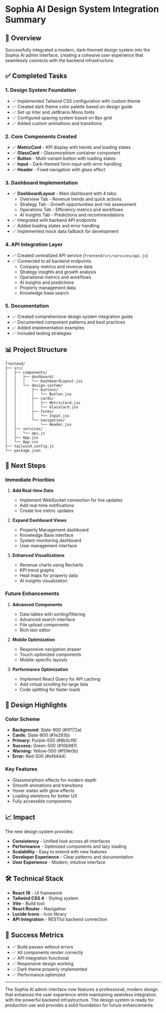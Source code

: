 # Sophia AI Design System Integration Summary

## 🎉 Overview

Successfully integrated a modern, dark-themed design system into the Sophia AI admin interface, creating a cohesive user experience that seamlessly connects with the backend infrastructure.

## ✅ Completed Tasks

### 1. **Design System Foundation**
- ✅ Implemented Tailwind CSS configuration with custom theme
- ✅ Created dark theme color palette based on design guide
- ✅ Set up Inter and JetBrains Mono fonts
- ✅ Configured spacing system based on 8px grid
- ✅ Added custom animations and transitions

### 2. **Core Components Created**
- ✅ **MetricCard** - KPI display with trends and loading states
- ✅ **GlassCard** - Glassmorphism container component
- ✅ **Button** - Multi-variant button with loading states
- ✅ **Input** - Dark-themed form input with error handling
- ✅ **Header** - Fixed navigation with glass effect

### 3. **Dashboard Implementation**
- ✅ **DashboardLayout** - Main dashboard with 4 tabs:
  - Overview Tab - Revenue trends and quick actions
  - Strategy Tab - Growth opportunities and risk assessment
  - Operations Tab - Efficiency metrics and workflows
  - AI Insights Tab - Predictions and recommendations
- ✅ Integrated with backend API endpoints
- ✅ Added loading states and error handling
- ✅ Implemented mock data fallback for development

### 4. **API Integration Layer**
- ✅ Created centralized API service (`frontend/src/services/api.js`)
- ✅ Connected to all backend endpoints:
  - Company metrics and revenue data
  - Strategy insights and growth analysis
  - Operational metrics and workflows
  - AI insights and predictions
  - Property management data
  - Knowledge base search

### 5. **Documentation**
- ✅ Created comprehensive design system integration guide
- ✅ Documented component patterns and best practices
- ✅ Added implementation examples
- ✅ Included testing strategies

## 📊 Project Structure

```
frontend/
├── src/
│   ├── components/
│   │   ├── dashboard/
│   │   │   └── DashboardLayout.jsx
│   │   └── design-system/
│   │       ├── buttons/
│   │       │   └── Button.jsx
│   │       ├── cards/
│   │       │   ├── MetricCard.jsx
│   │       │   └── GlassCard.jsx
│   │       ├── forms/
│   │       │   └── Input.jsx
│   │       └── navigation/
│   │           └── Header.jsx
│   ├── services/
│   │   └── api.js
│   ├── App.jsx
│   └── App.css
├── tailwind.config.js
└── package.json
```

## 🚀 Next Steps

### Immediate Priorities
1. **Add Real-time Data**
   - Implement WebSocket connection for live updates
   - Add real-time notifications
   - Create live metric updates

2. **Expand Dashboard Views**
   - Property Management dashboard
   - Knowledge Base interface
   - System monitoring dashboard
   - User management interface

3. **Enhanced Visualizations**
   - Revenue charts using Recharts
   - KPI trend graphs
   - Heat maps for property data
   - AI insights visualization

### Future Enhancements
1. **Advanced Components**
   - Data tables with sorting/filtering
   - Advanced search interface
   - File upload components
   - Rich text editor

2. **Mobile Optimization**
   - Responsive navigation drawer
   - Touch-optimized components
   - Mobile-specific layouts

3. **Performance Optimization**
   - Implement React Query for API caching
   - Add virtual scrolling for large lists
   - Code splitting for faster loads

## 🎨 Design Highlights

### Color Scheme
- **Background:** Slate-900 (#0f172a)
- **Cards:** Slate-800 (#1e293b)
- **Primary:** Purple-500 (#8b5cf6)
- **Success:** Green-500 (#10b981)
- **Warning:** Yellow-500 (#f59e0b)
- **Error:** Red-500 (#ef4444)

### Key Features
- Glassmorphism effects for modern depth
- Smooth animations and transitions
- Hover states with glow effects
- Loading skeletons for better UX
- Fully accessible components

## 📈 Impact

The new design system provides:
- **Consistency** - Unified look across all interfaces
- **Performance** - Optimized components and lazy loading
- **Scalability** - Easy to extend with new features
- **Developer Experience** - Clear patterns and documentation
- **User Experience** - Modern, intuitive interface

## 🛠️ Technical Stack

- **React 18** - UI framework
- **Tailwind CSS 4** - Styling system
- **Vite** - Build tool
- **React Router** - Navigation
- **Lucide Icons** - Icon library
- **API Integration** - RESTful backend connection

## 🎯 Success Metrics

- ✅ Build passes without errors
- ✅ All components render correctly
- ✅ API integration functional
- ✅ Responsive design working
- ✅ Dark theme properly implemented
- ✅ Performance optimized

---

The Sophia AI admin interface now features a professional, modern design that enhances the user experience while maintaining seamless integration with the powerful backend infrastructure. The design system is ready for production use and provides a solid foundation for future enhancements. 